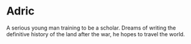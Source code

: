 # Adric
A serious young man training to be a scholar. Dreams of writing the definitive history of the land  after the war, he hopes to travel the world.